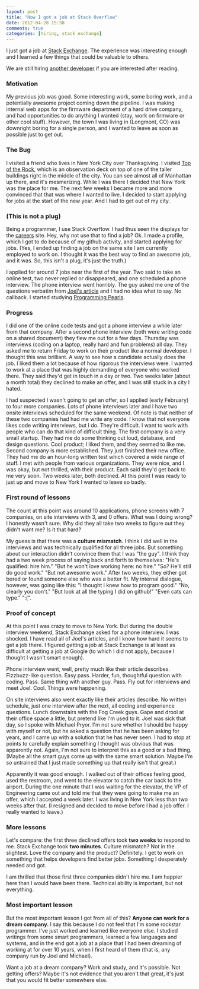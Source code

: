 ```yaml
---
layout: post
title: "How I got a job at Stack Overflow"
date: 2012-04-28 15:58
comments: true
categories: [hiring, stack exchange]
---
```


I just got a job at [Stack Exchange](http://stackexchange.com/). The experience was interesting enough and I learned a few things that could be valuable to others.

We are still hiring [another developer](http://careers.stackoverflow.com/jobs/16279/software-developer-new-york-stack-exchange?a=jetqDpm) if you are interested after reading.

### Motivation

My previous job was good. Some interesting work, some boring work, and a potentially awesome project coming down the pipeline. I was making internal web apps for the firmware department of a hard drive company, and had opportunities to do anything I wanted (stay, work on firmware or other cool stuff). However, the town I was living in (Longmont, CO) was downright boring for a single person, and I wanted to leave as soon as possible just to get out.

### The Bug

I visited a friend who lives in New York City over Thanksgiving. I visited [Top of the Rock](http://www.topoftherocknyc.com/), which is an observation deck on top of one of the taller buildings right in the middle of the city. You can see almost all of Manhattan up there, and it's mesmerizing. While I was there I decided that New York was the place for me. The next few weeks I became more and more convinced that that was where I wanted to live. I decided to start applying for jobs at the start of the new year. And I had to get out of my city.

### (This is not a plug)

Being a programmer, I use Stack Overflow. I had thus seen the displays for the [careers](http://careers.stackoverflow.com/) site. Hey, why not use that to find a job? Ok. I made a profile, which I got to do because of my github activity, and started applying for jobs. (Yes, I ended up finding a job on the same site I am currently employed to work on. I thought it was the best way to find an awesome job, and it was. So, this isn't a plug, it's just the truth.)

I applied for around 7 jobs near the first of the year. Two said to take an online test, two never replied or disappeared, and one scheduled a phone interview. The phone interview went horribly. The guy asked me one of the questions verbatim from [Joel's article](http://www.joelonsoftware.com/articles/ThePhoneScreen.html) and I had no idea what to say. No callback. I started studying [Programming Pearls](http://www.cs.bell-labs.com/cm/cs/pearls/).

### Progress

I did one of the online code tests and got a phone interview a while later from that company. After a second phone interview (both were writing code on a shared document) they flew me out for a few days. Thursday was interviews (coding on a laptop, really hard and fun problems) all day. They asked me to return Friday to work on their product like a normal developer. I thought this was brilliant. A way to see how a candidate actually does the job. I liked them a lot because of how rigorous the interviews were. I wanted to work at a place that was highly demanding of everyone who worked there. They said they'd get in touch in a day or two. Two weeks later (about a month total) they declined to make an offer, and I was still stuck in a city I hated.

I had suspected I wasn't going to get an offer, so I applied (early February) to four more companies. Lots of phone interviews later and I have two onsite interviews scheduled for the same weekend. Of note is that neither of these two companies had had me write any code. I know that not everyone likes code writing interviews, but I do. They're difficult. I want to work with people who can do that kind of difficult thing. The first company is a very small startup. They had me do some thinking out loud, database, and design questions. Cool product; I liked them, and they seemed to like me. Second company is more established. They just finished their new office. They had me do an hour-long written test which covered a wide range of stuff. I met with people from various organizations. They were nice, and I was okay, but not thrilled, with their product. Each said they'd get back to me very soon. Two weeks later, both declined. At this point I was ready to just up and move to New York I wanted to leave so badly.

### First round of lessons

The count at this point was around 10 applications, phone screens with 7 companies, on site interviews with 3, and 0 offers. What was I doing wrong? I honestly wasn't sure. Why did they all take two weeks to figure out they didn't want me? Is it that hard?

My guess is that there was a **culture mismatch**. I think I did well in the interviews and was technically qualified for all three jobs. But something about our interaction didn't convince them that I was "the guy". I think they had a two week process of saying back and forth to themselves: "He's qualified: hire him." "But he won't love working here: no hire." "So? He'll still do good work." "But not awesome work." After two weeks, they either got bored or found someone else who was a better fit. My internal dialogue, however, was going like this: "I thought I knew how to program good." "No, clearly you don't." "But look at all the typing I did on github!" "Even cats can type." ":(".

### Proof of concept

At this point I was crazy to move to New York. But during the double interview weekend, Stack Exchange asked for a phone interview. I was shocked. I have read all of Joel's articles, and I know how hard it seems to get a job there. I figured getting a job at Stack Exchange is at least as difficult at getting a job at Google (to which I did not apply, because I thought I wasn't smart enough).

Phone interview went, well, pretty much like their article describes. Fizzbuzz-like question. Easy pass. Harder, fun, thoughtful question with coding. Pass. Same thing with another guy. Pass. Fly out for interviews and meet Joel. Cool. Things were happening.

On site interviews also went exactly like their articles describe. No written schedule, just one interview after the next, all coding and experience questions. Lunch downstairs with the Fog Creek guys. Gape and drool at their office space a little, but pretend like I'm used to it. Joel was sick that day, so I spoke with Michael Pryor. I'm not sure whether I should be happy with myself or not, but he asked a question that he has been asking for years, and I came up with a solution that he has never seen. I had to stop at points to carefully explain something I thought was obvious that was apparently not. Again, I'm not sure to interpret this as a good or a bad thing. (Maybe all the smart guys come up with the same smart solution. Maybe I'm so untrained that I just made something up that really isn't that great.)

Apparently it was good enough. I walked out of their offices feeling good, used the restroom, and went to the elevator to catch the car back to the airport. During the one minute that I was waiting for the elevator, the VP of Engineering came out and told me that they were going to make me an offer, which I accepted a week later. I was living in New York less than two weeks after that. (I resigned and decided to move before I had a job offer. I really wanted to leave.)

### More lessons

Let's compare: the first three declined offers took **two weeks** to respond to me. Stack Exchange took **two minutes**. Culture mismatch? Not in the slightest. Love the company and the product? Definitely. I get to work on something that helps developers find better jobs. Something I desperately needed and got.

I am thrilled that those first three companies didn't hire me. I am happier here than I would have been there. Technical ability is important, but not everything.

### Most important lesson

But the most important lesson I got from all of this? **Anyone can work for a dream company.** I say this because I do not feel that I'm some rockstar programmer. I've just worked and learned like everyone else. I studied writings from some smart programmers, learned a few languages and systems, and in the end got a job at a place that I had been dreaming of working at for over 10 years, when I first heard of them (that is, any company run by Joel and Michael).

Want a job at a dream company? Work and study, and it's possible. Not getting offers? Maybe it's not evidence that you aren't that great, it's just that you would fit better somewhere else.
